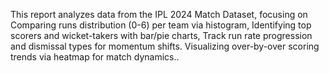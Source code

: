 This report analyzes data from the IPL 2024 Match Dataset, focusing on Comparing runs distribution (0-6) per team via histogram, Identifying top scorers and wicket-takers with bar/pie charts, Track run rate progression and dismissal types for momentum shifts. Visualizing over-by-over scoring trends via heatmap for match dynamics..
